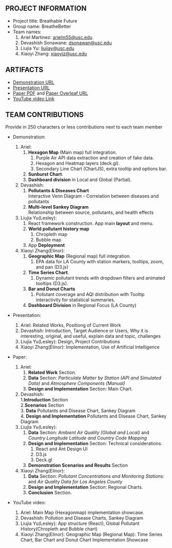 ## PROJECT INFORMATION

- Project title: Breathable Future
- Group name: BreatheBetter
- Team names:
  1. Ariel Martinez: arielm55@usc.edu
  2. Devashish Sonawane: dsonawan@usc.edu
  3. Liujia Yu: liujiay@usc.edu
  4. Xiaoyi Zhang: xiaoyiz@usc.edu

## ARTIFACTS

- [Demonstration URL](https://dsci-554.github.io/project-breathebetter/)
- [Presentation URL](https://docs.google.com/presentation/d/1RnDbQ72j1_D0vDCSz-Pbg1-RW27Gnuc7wugDzc36oXg/edit#slide=id.g31b3f8ba5cc_0_0)
- [Paper PDF](https://drive.google.com/file/d/1y4gRSigyzPKnrjK9F5CpzHm9Rcnd9rUv) and [Paper Overleaf URL](https://www.overleaf.com/project/673ad601b93db840733e92c6)
- [YouTube video Link](https://youtu.be/y0rV1iStrOY)

## TEAM CONTRIBUTIONS

Provide in 250 characters or less contributions next to each team member
- Demonstration:
  1. Ariel: 
     1. **Hexagon Map** (Main map) full integration.
        1. Purple Air API data extraction and creation of fake data.
        2. Hexagon and Heatmap layers (deck.gl).
        3. Secondary Line Chart (ChartJS), extra tooltip and options bar.
     2. **Sunburst Chart**.
     3. **Dashboard division** in Local and Global (Partial).
  2. Devashish:
     1. **Pollutants & Diseases Chart**<br>
        Interactive Venn Diagram - Correlation between diseases and pollutants
     2. **Multi-level Sankey Diagram**<br>
        Relationship between source, pollutants, and health effects
  4. Liujia Yu(Lesley): 
     1. React framework construction. App main **layout** and menu.
     2. **World pollutant history map**
        1. Chropleth map
        2. Bubble map
     3. App **Deployment**
  5. Xiaoyi Zhang(Elinor):
     1. **Geographic Map** (Regional map) full integration.
        1. EPA data for LA County with station markers, tooltips, zoom, and pan (D3.js)
     2. **Time Series Chart**.
        1. Dynamic pollutant trends with dropdown filters and animated tooltips (D3.js).
     3. **Bar and Donut Charts** 
        1. Pollutant coverage and AQI distribution with Tooltip interactivity for statistical summaries.
     4. **Dashboard Division** in Regional Focus (LA County)
     
- Presentation:
  1. Ariel: Related Works, Positiong of Current Work
  2. Devashish: Introduction, Target Audience or Users, Why it is interesting, original, and useful, explain data and topic, challenges
  3. Liujia Yu(Lesley): Design, Project Contributions
  4. Xiaoyi Zhang(Elinor): Implementation, Use of Artificial Intelligence
     
- Paper:
  1. Ariel: 
     1. **Related Work** Section.
     2. **Data** Section: *Particulate Matter by Station (API and Simulated Data)* and *Atmosphere Components (Manual)*
     3. **Design and Implementation** Section: Main Chart.
  2. Devashish:<br>
     1.**Introduction** Section<br>
     2.**Scenarios** Section<br>
     3. **Data** Pollutants and Disease Chart, Sankey Diagram<br>
     4. **Design and Implementation** Pollutants and Disease Chart, Sankey Diagram
  4. Liujia Yu(Lesley): 
     1. **Data** Section: *Ambient Air Quality (Global and Local)* and *Country Longitude Latitude and Country Code Mapping*
     2. **Design and Implementation** Section: Technical considerations.
        1. React and Ant Design UI
        2. D3.js
        3. Deck.gl
     3. **Demonstration Scenarios and Results** Section
  5. Xiaoyi Zhang(Elinor):
     1. **Data** Section: *Pollutant Concentrations and Monitoring Stations:* and *Air Quality Data for Los Angeles County*
     2. **Design and Implementation** Section: Regional Charts.
     3. **Conclusion** Section.
     
- YouTube video:
  1. Ariel: Main Map (Hexagonmap) implementation showcase.
  2. Devashish: Pollution and Disease Charts, Sankey Diagram
  3. Liujia Yu(Lesley): App structure (React), Global Pollutant History(Chropleth and Bubble chart)
  4. Xiaoyi Zhang(Elinor): Geographic Map (Regional Map): Time Series Chart, Bar Chart and Donut Chart Implementation Showcase
